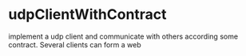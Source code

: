# udpClientWithContract
implement a udp client and communicate with others according some contract. Several clients can form a web
